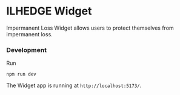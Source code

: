 # ILHEDGE Widget

Impermanent Loss Widget allows users to protect themselves from impermanent loss.

### Development

Run

```
npm run dev
```

The Widget app is running at `http://localhost:5173/`.
